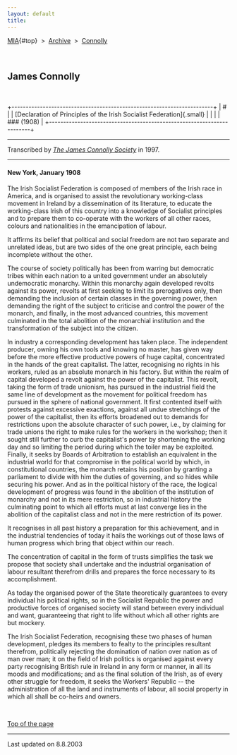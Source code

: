```yaml
---
layout: default
title: 
---
```

[MIA](../../../../index.htm){#top}  \> 
[Archive](../../../index.htm)  \>  [Connolly](../../index.htm)

 

## James Connolly

 

+-----------------------------------------------------------------------+
| #                                                                     |
| [Declaration of Principles of the Irish Socialist Federation]{.small} |
|                                                                       |
| ### (1908)                                                            |
+-----------------------------------------------------------------------+

------------------------------------------------------------------------

Transcribed by [*The James Connolly
Society*](http://www.wageslave.org/jcs/) in 1997.

------------------------------------------------------------------------

#### New York, January 1908

The Irish Socialist Federation is composed of members of the Irish race
in America, and is organised to assist the revolutionary working-class
movement in Ireland by a dissemination of its literature, to educate the
working-class Irish of this country into a knowledge of Socialist
principles and to prepare them to co-operate with the workers of all
other races, colours and nationalities in the emancipation of labour.

It affirms its belief that political and social freedom are not two
separate and unrelated ideas, but are two sides of the one great
principle, each being incomplete without the other.

The course of society politically has been from warring but democratic
tribes within each nation to a united government under an absolutely
undemocratic monarchy. Within this monarchy again developed revolts
against its power, revolts at first seeking to limit its prerogatives
only, then demanding the inclusion of certain classes in the governing
power, then demanding the right of the subject to criticise and control
the power of the monarch, and finally, in the most advanced countries,
this movement culminated in the total abolition of the monarchial
institution and the transformation of the subject into the citizen.

In industry a corresponding development has taken place. The independent
producer, owning his own tools and knowing no master, has given way
before the more effective productive powers of huge capital,
concentrated in the hands of the great capitalist. The latter,
recognising no rights in his workers, ruled as an absolute monarch in
his factory. But within the realm of capital developed a revolt against
the power of the capitalist. This revolt, taking the form of trade
unionism, has pursued in the industrial field the same line of
development as the movement for political freedom has pursued in the
sphere of national government. It first contented itself with protests
against excessive exactions, against all undue stretchings of the power
of the capitalist, then its efforts broadened out to demands for
restrictions upon the absolute character of such power, i.e., by
claiming for trade unions the right to make rules for the workers in the
workshop; then it sought still further to curb the capitalist\'s power
by shortening the working day and so limiting the period during which
the toiler may be exploited. Finally, it seeks by Boards of Arbitration
to establish an equivalent in the industrial world for that compromise
in the political world by which, in constitutional countries, the
monarch retains his position by granting a parliament to divide with him
the duties of governing, and so hides while securing his power. And as
in the political history of the race, the logical development of
progress was found in the abolition of the institution of monarchy and
not in its mere restriction, so in industrial history the culminating
point to which all efforts must at last converge lies in the abolition
of the capitalist class and not in the mere restriction of its power.

It recognises in all past history a preparation for this achievement,
and in the industrial tendencies of today it hails the workings out of
those laws of human progress which bring that object within our reach.

The concentration of capital in the form of trusts simplifies the task
we propose that society shall undertake and the industrial organisation
of labour resultant therefrom drills and prepares the force necessary to
its accomplishment.

As today the organised power of the State theoretically guarantees to
every individual his political rights, so in the Socialist Republic the
power and productive forces of organised society will stand between
every individual and want, guaranteeing that right to life without which
all other rights are but mockery.

The Irish Socialist Federation, recognising these two phases of human
development, pledges its members to fealty to the principles resultant
therefrom, politically rejecting the domination of nation over nation as
of man over man; it on the field of Irish politics is organised against
every party recognising British rule in Ireland in any form or manner,
in all its moods and modifications; and as the final solution of the
Irish, as of every other struggle for freedom, it seeks the Workers'
Republic -- the administration of all the land and instruments of
labour, all social property in which all shall be co-heirs and owners.

 

[Top of the page](#top)

------------------------------------------------------------------------

Last updated on 8.8.2003
